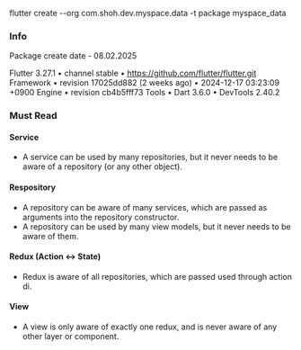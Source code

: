 flutter create
--org com.shoh.dev.myspace.data 
-t package myspace_data


### Info
Package create date - 08.02.2025

Flutter 3.27.1 • channel stable • https://github.com/flutter/flutter.git
Framework • revision 17025dd882 (2 weeks ago) • 2024-12-17 03:23:09 +0900
Engine • revision cb4b5fff73
Tools • Dart 3.6.0 • DevTools 2.40.2


### Must Read

#### Service
- A service can be used by many repositories, but it never needs to be aware of a repository (or any other object).

#### Respository
- A repository can be aware of many services, which are passed as arguments into the repository constructor.
- A repository can be used by many view models, but it never needs to be aware of them.

#### Redux (Action <-> State)
- Redux is aware of all repositories, which are passed used through action di.

#### View
- A view is only aware of exactly one redux, and is never aware of any other layer or component.